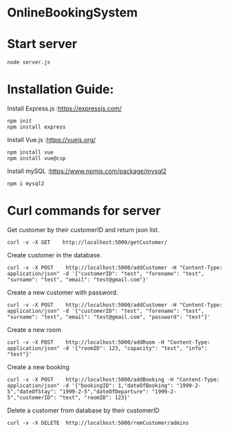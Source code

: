 # OnlineBookingSystem

# Start server
```
node server.js
```

# Installation Guide:

Install Express.js :https://expressjs.com/
```
npm init
npm install express
```

Install Vue.js :https://vuejs.org/
```
npm install vue 
npm install vue@csp
```

Install mySQL :https://www.npmjs.com/package/mysql2
```
npm i mysql2
```

# Curl commands for server
Get customer by their customerID and return json list.
```
curl -v -X GET    http://localhost:5000/getCustomer/
```
Create customer in the database.
```
curl -v -X POST    http://localhost:5000/addCustomer -H "Content-Type: application/json" -d '{"customerID": "test", "forename": "test", "surname": "test", "email": "test@gmail.com"}'
```
Create a new customer with password.
```
curl -v -X POST    http://localhost:5000/addCustomer -H "Content-Type: application/json" -d '{"customerID": "test", "forename": "test", "surname": "test", "email": "test@gmail.com", "password": "test"}'
```
Create a new room
```
curl -v -X POST    http://localhost:5000/addRoom -H "Content-Type: application/json" -d '{"roomID": 123, "capacity": "test", "info": "test"}'
```
Create a new booking
```
curl -v -X POST    http://localhost:5000/addBooking -H "Content-Type: application/json" -d '{"bookingID": 1,"dateOfBooking": "1999-2-5","dateOfStay": "1999-2-5","dateOfDeparture": "1999-2-5","customerID": "test", "roomID": 123}'
```
Delete a customer from database by their customerID
```
curl -v -X DELETE  http://localhost:5000/remCustomer/admins
```
